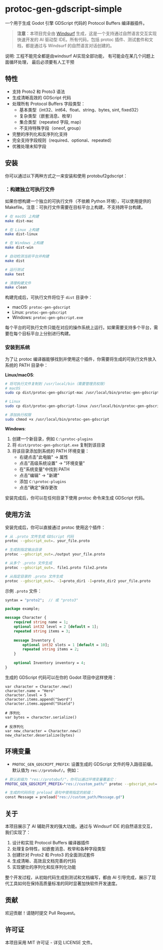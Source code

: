 # protoc-gen-gdscript-simple

一个用于生成 Godot 引擎 GDScript 代码的 Protocol Buffers 编译器插件。

> **注意**：本项目完全由 [Windsurf](https://codeium.com/windsurf) 生成，这是一个支持通过自然语言交互实现快速开发的 AI 驱动型 IDE。所有代码，包括 protoc 插件、测试套件和文档，都是通过与 Windsurf 的自然语言对话创建的。

说明: 工程不能完全都是由windsurf AI实现全部功能， 有可能会在某几个问题上面循环处理， 最后必须要有人工干预 

## 特性

- 支持 Proto2 和 Proto3 语法
- 生成清晰高效的 GDScript 代码
- 处理所有 Protocol Buffers 字段类型：
  - 基本类型（int32、int64、float、string、bytes, sint, fixed32）
  - 复杂类型（嵌套消息、枚举）
  - 集合类型（repeated 字段, map）
  - 不支持特殊字段（oneof, group）
- 完整的序列化和反序列化支持
- 完全支持字段规则（required、optional、repeated）
- 优雅处理未知字段

## 安装

你可以通过以下两种方式之一来安装和使用 protobuf2gdscript：

### ：构建独立可执行文件

如果你想构建一个独立的可执行文件（不依赖 Python 环境），可以使用提供的 Makefile。注意：可执行文件需要在目标平台上构建，不支持跨平台构建。

```bash
# 在 macOS 上构建
make dist-mac

# 在 Linux 上构建
make dist-linux

# 在 Windows 上构建
make dist-win

# 自动检测当前平台并构建
make dist

# 运行测试
make test

# 清理构建文件
make clean
```

构建完成后，可执行文件将位于 `dist` 目录中：
- macOS: `protoc-gen-gdscript`
- Linux: `protoc-gen-gdscript`
- Windows: `protoc-gen-gdscript.exe`

每个平台的可执行文件只能在对应的操作系统上运行。如果需要支持多个平台，需要在每个目标平台上分别进行构建。

### 安装到系统

为了让 protoc 编译器能够找到并使用这个插件，你需要将生成的可执行文件放入系统的 PATH 目录中：

**Linux/macOS**:
```bash
# 将可执行文件复制到 /usr/local/bin（需要管理员权限）
# macOS
sudo cp dist/protoc-gen-gdscript-mac /usr/local/bin/protoc-gen-gdscript

# Linux
sudo cp dist/protoc-gen-gdscript-linux /usr/local/bin/protoc-gen-gdscript

# 添加执行权限
sudo chmod +x /usr/local/bin/protoc-gen-gdscript
```

**Windows**:
1. 创建一个新目录，例如 `C:\protoc-plugins`
2. 将 `dist/protoc-gen-gdscript.exe` 复制到该目录
3. 将该目录添加到系统的 PATH 环境变量：
   - 右键点击"此电脑" -> 属性
   - 点击"高级系统设置" -> "环境变量"
   - 在"系统变量"中找到 PATH
   - 点击"编辑" -> "新建"
   - 添加 `C:\protoc-plugins`
   - 点击"确定"保存更改

安装完成后，你可以在任何目录下使用 protoc 命令来生成 GDScript 代码。

## 使用方法

安装完成后，你可以直接通过 protoc 使用这个插件：

```bash
# 从 .proto 文件生成 GDScript 代码
protoc --gdscript_out=. your_file.proto

# 生成到指定输出目录
protoc --gdscript_out=./output your_file.proto

# 从多个 .proto 文件生成
protoc --gdscript_out=. file1.proto file2.proto

# 从指定目录的 .proto 文件生成
protoc --gdscript_out=. -I=proto_dir1 -I=proto_dir2 your_file.proto
```

示例 `.proto` 文件：

```protobuf
syntax = "proto2";  // 或 "proto3"

package example;

message Character {
    required string name = 1;
    optional int32 level = 2 [default = 1];
    repeated string items = 3;
    
    message Inventory {
        optional int32 slots = 1 [default = 10];
        repeated string items = 2;
    }
    
    optional Inventory inventory = 4;
}
```

生成的 GDScript 代码可以在你的 Godot 项目中这样使用：

```gdscript
var character = Character.new()
character.name = "Hero"
character.level = 5
character.items.append("Sword")
character.items.append("Shield")

# 序列化
var bytes = character.serialize()

# 反序列化
var new_character = Character.new()
new_character.deserialize(bytes)
```

## 环境变量

- `PROTOC_GEN_GDSCRIPT_PREFIX`: 设置生成的 GDScript 文件的导入路径前缀。默认值为 `res://protobuf/`。例如：

```bash
# 默认前缀为 "res://protobuf/"，你可以通过环境变量覆盖它：
PROTOC_GEN_GDSCRIPT_PREFIX="res://custom_path/" protoc --gdscript_out=. your_file.proto

# 生成的代码将在 preload 语句中使用指定的前缀：
const Message = preload("res://custom_path/Message.gd")
```

## 关于

本项目展示了 AI 辅助开发的强大功能。通过与 Windsurf IDE 的自然语言交互，我们实现了：

1. 设计和实现 Protocol Buffers 编译器插件
2. 处理复杂特性，如嵌套消息、枚举和各种字段类型
3. 创建针对 Proto2 和 Proto3 的全面测试套件
4. 生成清晰、高效且文档完善的代码
5. 实现健壮的序列化和反序列化功能

整个开发过程，从初始代码生成到测试和文档编写，都由 AI 引导完成，展示了现代工具如何在保持高质量标准的同时显著加快软件开发速度。

## 贡献

欢迎贡献！请随时提交 Pull Request。

## 许可证

本项目采用 MIT 许可证 - 详见 LICENSE 文件。
